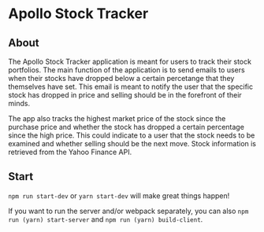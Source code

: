 # Apollo Stock Tracker

## About

The Apollo Stock Tracker application is meant for users to track their stock portfolios. The main function of the application is to send emails to users when their stocks have dropped below a certain percetange that they themselves have set. This email is meant to notify the user that the specific stock has dropped in price and selling should be in the forefront of their minds.

The app also tracks the highest market price of the stock since the purchase price and whether the stock has dropped a certain percentage since the high price. This could indicate to a user that the stock needs to be examined and whether selling should be the next move. Stock information is retrieved from the Yahoo Finance API.

## Start

`npm run start-dev` or `yarn start-dev` will make great things happen!

If you want to run the server and/or webpack separately, you can also `npm run (yarn) start-server` and `npm run (yarn) build-client`.

